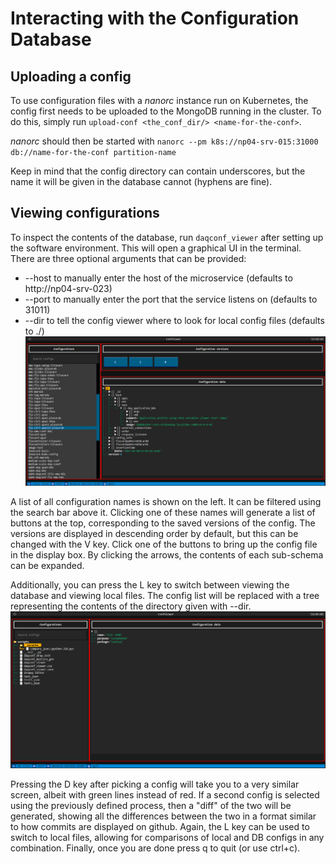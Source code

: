 # Interacting with the Configuration Database

## Uploading a config
To use configuration files with a _nanorc_ instance run on Kubernetes, the config first needs to be uploaded to the MongoDB running in the cluster.
To do this, simply run `upload-conf <the_conf_dir/> <name-for-the-conf>`.

_nanorc_ should then be started with `nanorc --pm k8s://np04-srv-015:31000 db://name-for-the-conf partition-name`

Keep in mind that the config directory can contain underscores, but the name it will be given in the database cannot (hyphens are fine).

## Viewing configurations
To inspect the contents of the database, run `daqconf_viewer` after setting up the software environment. This will open a graphical UI in the terminal. There are three optional arguments that can be provided:
* --host to manually enter the host of the microservice (defaults to http://np04-srv-023)
* --port to manually enter the port that the service listens on (defaults to 31011)
* --dir to tell the config viewer where to look for local config files (defaults to ./)
![Config Viewer](ConfViewerScreenshot.png)

A list of all configuration names is shown on the left. It can be filtered using the search bar above it. 
Clicking one of these names will generate a list of buttons at the top, corresponding to the saved versions of the config.
The versions are displayed in descending order by default, but this can be changed with the V key.
Click one of the buttons to bring up the config file in the display box. By clicking the arrows, the contents of each sub-schema can be expanded.

Additionally, you can press the L key to switch between viewing the database and viewing local files. The config list will be replaced with a tree representing the contents of the directory given with --dir.
![Local Configs](ConfViewerLocalScreenshot.png)

Pressing the D key after picking a config will take you to a very similar screen, albeit with green lines instead of red. 
If a second config is selected using the previously defined process, then a "diff" of the two will be generated, showing all the 
differences between the two in a format similar to how commits are displayed on github.
Again, the L key can be used to switch to local files, allowing for comparisons of local and DB configs in any combination.
Finally, once you are done press q to quit (or use ctrl+c).
